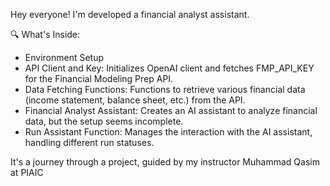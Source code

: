 Hey everyone! I'm developed a financial analyst assistant. 

🔍 What's Inside:
* Environment Setup
* API Client and Key: Initializes OpenAI client and fetches FMP_API_KEY for the Financial Modeling Prep API.
* Data Fetching Functions: Functions to retrieve various financial data (income statement, balance sheet, etc.) from the API.
* Financial Analyst Assistant: Creates an AI assistant to analyze financial data, but the setup seems incomplete.
* Run Assistant Function: Manages the interaction with the AI assistant, handling different run statuses.

 It's a journey through a project, guided by my instructor Muhammad Qasim at PIAIC
